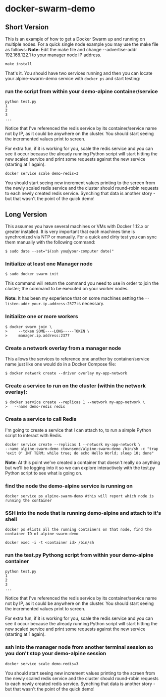 # docker-swarm-demo
## Short Version
This is an example of how to get a Docker Swarm up and running on multiple nodes.  For a quick single node example you may use the make file as follows:
**Note:** Edit the make file and change --advertise-addr 192.168.122.1 to your manager node IP address.
```
make install
```

That's it.  You should have two services running and then you can locate your alpine-swarm-demo service with ```docker ps``` and start testing:
### run the script from within your demo-alpine container/service
```{bash}
python test.py
1
2
3
...
```

Notice that I've referenced the redis service by its container/service name not by IP, as it could be anywhere on the cluster. You should start seeing the incremented values print to screen.

For extra fun, if it is working for you, scale the redis service and you can see it occur because the already running Python script will start hitting the new scaled service and print some requests against the new service (starting at 1 again).

```{bash}
docker service scale demo-redis=3
```
You should start seeing new increment values printing to the screen from the newly scaled redis service and the cluster should round-robin requests to each newly created redis service. Synching that data is another story - but that wasn't the point of the quick demo!

## Long Version

This assumes you have several machines or VMs with Docker 1.12.x or greater installed.  It is very important that each machines time is synchronized via NTP or manually. For a quick and dirty test you can sync them manually with the following command:

```{bash}
$ sudo date --set="$(ssh you@your-computer date)"
```

### Initialize at least one Manager node
```{bash}
$ sudo docker swarm init
```
This command will return the command you need to use in order to join the cluster; the command to be executed on your worker nodes.

**Note:** It has been my experience that on some machines setting the `--listen-addr your.ip.address:2377` is necessary.

### Initialize one or more workers
```{bash}
$ docker swarm join \
>     --token SOME----LONG-----TOKEN \
>     manager.ip.address:2377
```


### Create a network overlay from a manager node
This allows the services to reference one another by container/service name just like one would do in a Docker Compose file:

```{bash}
$ docker network create --driver overlay my-app-network
```

### Create a service to run on the cluster (within the network overlay):
```{bash}
$ docker service create --replicas 1 --network my-app-network \
>   --name demo-redis redis
```

### Create a service to call Redis
I'm going to create a service that I can attach to, to run a simple Python script to interact with Redis.

```{bash}
docker service create --replicas 1 --network my-app-network \
--name alpine-swarm-demo ctownsend/alpine-swarm-demo /bin/sh -c "trap 'exit 0' INT TERM; while true; do echo Hello World; sleep 10; done"
```

**Note:** At this point we've created a container that doesn't really do anything but we'll be logging into it so we can explore interactively with the test.py Python script to see what is going on.


### find the node the demo-alpine service is running on

`docker service ps alpine-swarm-demo #this will report which node is running the container`

### SSH into the node that is running demo-alpine and attach to it's shell

```{bash}
docker ps #lists all the running containers on that node, find the container ID of alpine-swarm-demo

docker exec -i -t <container id> /bin/sh
```
### run the test.py Pythong script from within your demo-alpine container
```{bash}
python test.py
1
2
3
...
```

Notice that I've referenced the redis service by its container/service name not by IP, as it could be anywhere on the cluster. You should start seeing the incremented values print to screen.

For extra fun, if it is working for you, scale the redis service and you can see it occur because the already running Python script will start hitting the new scaled service and print some requests against the new service (starting at 1 again).

### ssh into the manager node from another terminal session so you don't stop your demo-alpine session
```{bash}
docker service scale demo-redis=3
```
You should start seeing new increment values printing to the screen from the newly scaled redis service and the cluster should round-robin requests to each newly created redis service. Synching that data is another story - but that wasn't the point of the quick demo!

